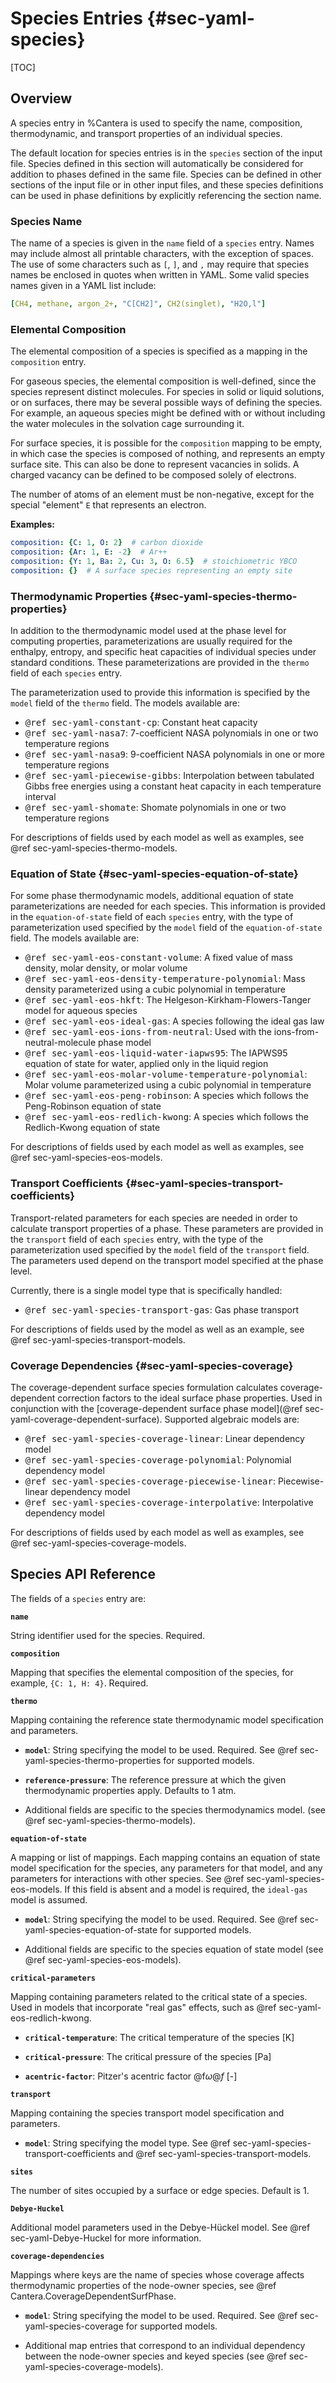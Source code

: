 # Species Entries {#sec-yaml-species}

[TOC]

## Overview

A species entry in %Cantera is used to specify the name, composition,
thermodynamic, and transport properties of an individual species.

The default location for species entries is in the `species` section of
the input file. Species defined in this section will automatically be
considered for addition to phases defined in the same file. Species can
be defined in other sections of the input file or in other input files,
and these species definitions can be used in phase definitions by
explicitly referencing the section name.

### Species Name

The name of a species is given in the `name` field of a `species` entry.
Names may include almost all printable characters, with the exception of
spaces. The use of some characters such as `[`, `]`, and `,` may require
that species names be enclosed in quotes when written in YAML. Some
valid species names given in a YAML list include:

``` yaml
[CH4, methane, argon_2+, "C[CH2]", CH2(singlet), "H2O,l"]
```

### Elemental Composition

The elemental composition of a species is specified as a mapping in the
`composition` entry.

For gaseous species, the elemental composition is well-defined, since
the species represent distinct molecules. For species in solid or liquid
solutions, or on surfaces, there may be several possible ways of
defining the species. For example, an aqueous species might be defined
with or without including the water molecules in the solvation cage
surrounding it.

For surface species, it is possible for the `composition` mapping to be
empty, in which case the species is composed of nothing, and represents
an empty surface site. This can also be done to represent vacancies in
solids. A charged vacancy can be defined to be composed solely of
electrons.

The number of atoms of an element must be non-negative, except for the
special \"element\" `E` that represents an electron.

**Examples:**

``` yaml
composition: {C: 1, O: 2}  # carbon dioxide
composition: {Ar: 1, E: -2}  # Ar++
composition: {Y: 1, Ba: 2, Cu: 3, O: 6.5}  # stoichiometric YBCO
composition: {}  # A surface species representing an empty site
```

### Thermodynamic Properties {#sec-yaml-species-thermo-properties}

In addition to the thermodynamic model used at the phase level for
computing properties, parameterizations are usually required for the
enthalpy, entropy, and specific heat capacities of individual species
under standard conditions. These parameterizations are provided in the
`thermo` field of each `species` entry.

The parameterization used to provide this information is specified by
the `model` field of the `thermo` field. The models available are:

-   <tt>@ref sec-yaml-constant-cp</tt>: Constant heat capacity
-   <tt>@ref sec-yaml-nasa7</tt>: 7-coefficient NASA polynomials in one or two
    temperature regions
-   <tt>@ref sec-yaml-nasa9</tt>: 9-coefficient NASA polynomials in one or more
    temperature regions
-   <tt>@ref sec-yaml-piecewise-gibbs</tt>: Interpolation between tabulated Gibbs free
    energies using a constant heat capacity in each temperature interval
-   <tt>@ref sec-yaml-shomate</tt>: Shomate polynomials in one or two temperature
    regions

For descriptions of fields used by each model as well as examples,
see @ref sec-yaml-species-thermo-models.

### Equation of State {#sec-yaml-species-equation-of-state}

For some phase thermodynamic models, additional equation of state
parameterizations are needed for each species. This information is
provided in the `equation-of-state` field of each `species` entry, with
the type of parameterization used specified by the `model` field of the
`equation-of-state` field. The models available are:

-   <tt>@ref sec-yaml-eos-constant-volume</tt>: A fixed value of mass density, molar
    density, or molar volume
-   <tt>@ref sec-yaml-eos-density-temperature-polynomial</tt>: Mass density
    parameterized using a cubic polynomial in temperature
-   <tt>@ref sec-yaml-eos-hkft</tt>: The Helgeson-Kirkham-Flowers-Tanger model for
    aqueous species
-   <tt>@ref sec-yaml-eos-ideal-gas</tt>: A species following the ideal gas law
-   <tt>@ref sec-yaml-eos-ions-from-neutral</tt>: Used with the
    ions-from-neutral-molecule phase model
-   <tt>@ref sec-yaml-eos-liquid-water-iapws95</tt>: The IAPWS95 equation of state for
    water, applied only in the liquid region
-   <tt>@ref sec-yaml-eos-molar-volume-temperature-polynomial</tt>: Molar volume
    parameterized using a cubic polynomial in temperature
-   <tt>@ref sec-yaml-eos-peng-robinson</tt>: A species which follows the Peng-Robinson
    equation of state
-   <tt>@ref sec-yaml-eos-redlich-kwong</tt>: A species which follows the Redlich-Kwong
    equation of state

For descriptions of fields used by each model as well as examples,
see @ref sec-yaml-species-eos-models.

### Transport Coefficients {#sec-yaml-species-transport-coefficients}

Transport-related parameters for each species are needed in order to
calculate transport properties of a phase. These parameters are provided
in the `transport` field of each `species` entry, with the type of the
parameterization used specified by the `model` field of the `transport`
field. The parameters used depend on the transport model specified at the phase level.

Currently, there is a single model type that is specifically handled:

-   <tt>@ref sec-yaml-species-transport-gas</tt>: Gas phase transport

For descriptions of fields used by the model as well as an example,
see @ref sec-yaml-species-transport-models.

### Coverage Dependencies {#sec-yaml-species-coverage}

The coverage-dependent surface species formulation calculates coverage-dependent
correction factors to the ideal surface phase properties. Used in conjunction with the
[coverage-dependent surface phase model](@ref sec-yaml-coverage-dependent-surface).
Supported algebraic models are:

-   <tt>@ref sec-yaml-species-coverage-linear</tt>: Linear dependency model
-   <tt>@ref sec-yaml-species-coverage-polynomial</tt>: Polynomial dependency model
-   <tt>@ref sec-yaml-species-coverage-piecewise-linear</tt>:
    Piecewise-linear dependency model
-   <tt>@ref sec-yaml-species-coverage-interpolative</tt>:
    Interpolative dependency model

For descriptions of fields used by each model as well as examples,
see @ref sec-yaml-species-coverage-models.

## Species API Reference

The fields of a `species` entry are:

<b>`name`</b>

String identifier used for the species. Required.

<b>`composition`</b>

Mapping that specifies the elemental composition of the species, for
example, `{C: 1, H: 4}`. Required.

<b>`thermo`</b>

Mapping containing the reference state thermodynamic model
specification and parameters.

-   <b>`model`</b>: String specifying the model to be used. Required.
    See @ref sec-yaml-species-thermo-properties for supported models.

-   <b>`reference-pressure`</b>: The reference pressure at which the given
    thermodynamic properties apply. Defaults to 1 atm.

-   Additional fields are specific to the species thermodynamics model.
    (see @ref sec-yaml-species-thermo-models).

<b>`equation-of-state`</b>

A mapping or list of mappings. Each mapping contains an equation of
state model specification for the species, any parameters for that
model, and any parameters for interactions with other species. See
@ref sec-yaml-species-eos-models. If this field
is absent and a model is required, the `ideal-gas` model is assumed.

-   <b>`model`</b>: String specifying the model to be used. Required.
    See @ref sec-yaml-species-equation-of-state for supported models.

-   Additional fields are specific to the species equation of state model
    (see @ref sec-yaml-species-eos-models).

<b>`critical-parameters`</b>

Mapping containing parameters related to the critical state of a
species. Used in models that incorporate "real gas" effects, such
as @ref sec-yaml-eos-redlich-kwong.

-   <b>`critical-temperature`</b>: The critical temperature of the species \[K\]

-   <b>`critical-pressure`</b>: The critical pressure of the species \[Pa\]

-   <b>`acentric-factor`</b>: Pitzer's acentric factor @f$\omega@f$ \[-\]

<b>`transport`</b>

Mapping containing the species transport model specification and
parameters.

-   <b>`model`</b>: String specifying the model type. See
    @ref sec-yaml-species-transport-coefficients and
    @ref sec-yaml-species-transport-models.

<b>`sites`</b>

The number of sites occupied by a surface or edge species. Default is 1.

<b>`Debye-Huckel`</b>

Additional model parameters used in the Debye-Hückel model. See
@ref sec-yaml-Debye-Huckel for more information.

<b>`coverage-dependencies`</b>

Mappings where keys are the name of species whose coverage affects thermodynamic
properties of the node-owner species, see @ref Cantera.CoverageDependentSurfPhase.

-   <b>`model`</b>: String specifying the model to be used. Required.
    See @ref sec-yaml-species-coverage for supported models.

-   Additional map entries that correspond to an individual dependency between the
    node-owner species and keyed species (see @ref sec-yaml-species-coverage-models).
